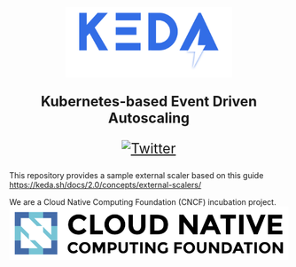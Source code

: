 <p align="center"><img src="https://raw.githubusercontent.com/kedacore/keda/master/images/keda-logo-transparent.png" width="300"/></p>
<p style="font-size: 25px" align="center"><b>Kubernetes-based Event Driven Autoscaling</b></p>
<p style="font-size: 25px" align="center">
<a href="https://twitter.com/kedaorg"><img src="https://img.shields.io/twitter/follow/kedaorg?style=social" alt="Twitter"></a></p>

This repository provides a sample external scaler based on this guide https://keda.sh/docs/2.0/concepts/external-scalers/

We are a Cloud Native Computing Foundation (CNCF) incubation project.
![CNCF Logo](https://raw.githubusercontent.com/kedacore/keda/master/images/logo-cncf.svg)
